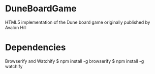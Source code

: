 DuneBoardGame
=============

HTML5 implementation of the Dune board game originally published by Avalon Hill

Dependencies
============
Browserify and Watchify
$ npm install -g browserify
$ npm install -g watchify
